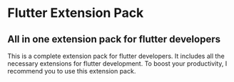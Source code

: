 # Flutter Extension Pack

## All in one extension pack for flutter developers

This is a complete extension pack for flutter developers. It includes all the necessary extensions for flutter development. To boost your productivity, I recommend you to use this extension pack.